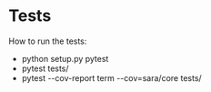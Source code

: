# Tests

How to run the tests:
* python setup.py pytest
* pytest tests/
* pytest --cov-report term --cov=sara/core tests/
